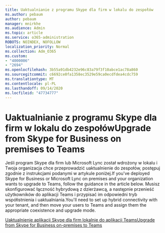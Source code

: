 ```yaml
---
title: Uaktualnianie z programu Skype dla firm w lokalu do zespołów
ms.author: pebaum
author: pebaum
manager: mnirkhe
ms.audience: Admin
ms.topic: article
ms.service: o365-administration
ROBOTS: NOINDEX, NOFOLLOW
localization_priority: Normal
ms.collection: Adm_O365
ms.custom:
- "4000006"
- "2694"
ms.openlocfilehash: 3b55a91db4232e96c83a79f3f10abce1ac78a860
ms.sourcegitcommit: c6692ce0fa1358ec3529e59ca0ecdfdea4cdc759
ms.translationtype: MT
ms.contentlocale: pl-PL
ms.lasthandoff: 09/14/2020
ms.locfileid: "47734777"
---
```

# <a name="upgrade-from-skype-for-business-on-premises-to-teams"></a><span data-ttu-id="ae1e1-102">Uaktualnianie z programu Skype dla firm w lokalu do zespołów</span><span class="sxs-lookup"><span data-stu-id="ae1e1-102">Upgrade from Skype for Business on premises to Teams</span></span>

<span data-ttu-id="ae1e1-103">Jeśli program Skype dla firm lub Microsoft Lync został wdrożony w lokalu i Twoja organizacja chce przeprowadzić uaktualnienie do zespołów, postępuj zgodnie z instrukcjami podanymi w artykule poniżej.</span><span class="sxs-lookup"><span data-stu-id="ae1e1-103">If you've deployed Skype for Business or Microsoft Lync on premises and your organization wants to upgrade to Teams, follow the guidance in the article below.</span></span> <span data-ttu-id="ae1e1-104">Musisz skonfigurować łączność hybrydową z dzierżawcą, a następnie przenieść użytkowników do aplikacji Teams i przypisać im odpowiedni tryb współistnienia i uaktualniania.</span><span class="sxs-lookup"><span data-stu-id="ae1e1-104">You'll need to set up hybrid connectivity with your tenant, and then move your users to Teams and assign them the appropriate coexistence and upgrade mode.</span></span> 

[<span data-ttu-id="ae1e1-105">Uaktualnienie aplikacji Skype dla firm lokalnie do aplikacji Teams</span><span class="sxs-lookup"><span data-stu-id="ae1e1-105">Upgrade from Skype for Business on-premises to Teams</span></span>](https://docs.microsoft.com/MicrosoftTeams/upgrade-to-teams-execute-skypeforbusinesshybridonprem)

